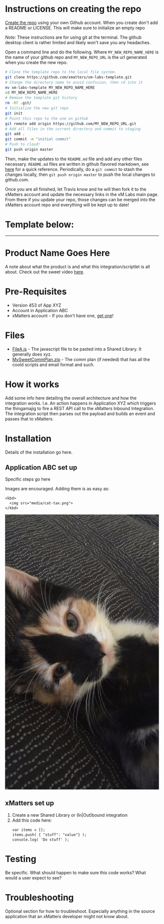 # Instructions on creating the repo
[Create the repo](https://help.github.com/articles/create-a-repo/) using your own Github account.
When you create don't add a README or LICENSE. This will make sure to initialize an empty repo

*Note*: These instructions are for using git at the terminal. The github desktop client is rather limited and likely won't save you any headaches. 

Open a command line and do the following. Where `MY_NEW_REPO_NAME_HERE` is the name of your github repo and `MY_NEW_REPO_URL` is the url generated when you create the new repo. 

```bash
# Clone the template repo to the local file system. 
git clone https://github.com/xmatters/xm-labs-template.git
# Change the directory name to avoid confusion, then cd into it
mv xm-labs-template MY_NEW_REPO_NAME_HERE
cd MY_NEW_REPO_NAME_HERE
# Remove the template git history
rm -Rf .git/
# Initialize the new git repo
git init
# Point this repo to the one on github
git remote add origin https://github.com/MY_NEW_REPO_URL.git
# Add all files in the current directory and commit to staging
git add .
git commit -m "initial commit"
# Push to cloud!
git push origin master
```

Then, make the updates to the `README.md` file and add any other files necessary. `README.md` files are written in github flavored markdown, see [here](https://github.com/adam-p/markdown-here/wiki/Markdown-Cheatsheet) for a quick reference. Periodically, do a `git commit` to stash the changes locally, then `git push origin master` to push the local changes to github.com. 

Once you are all finished, let Travis know and he will then fork it to the xMatters account and update the necessary links in the xM Labs main page. From there if you update your repo, those changes can be merged into the xMatters account repo and everything will be kept up to date!

# Template below:
---

# Product Name Goes Here
A note about what the product is and what this integration/scriptlet is all about. Check out the sweet video [here](media/mysweetvideo.mov). 

# Pre-Requisites
* Version 453 of App XYZ
* Account in Application ABC
* xMatters account - If you don't have one, [get one](https://www.xmatters.com)!

# Files
* [FileA.js](FileA.js) - The javascript file to be pasted into a Shared Library. It generally does xyz. 
* [MySweetCommPlan.zip](MySweetCommPlan.zip) - The comm plan (if needed) that has all the coold scripts and email format and such. 

# How it works
Add some info here detailing the overall architecture and how the integration works. I.e. An action happens in Application XYZ which triggers the thingamajig to fire a REST API call to the xMatters Inbound Integration. The integration script then parses out the payload and builds an event and passes that to xMatters. 

# Installation
Details of the installation go here. 

## Application ABC set up
Specific steps go here

Images are encouraged. Adding them is as easy as:
```
<kbd>
  <img src="media/cat-tax.png">
</kbd>
```

<kbd>
  <img src="media/cat-tax.png">
</kbd>


## xMatters set up
1. Create a new Shared Library or (In|Out)bound integration
2. Add this code here:
   ```
   var items = [];
   items.push( { "stuff": "value"} );
   console.log( 'Do stuff' );
   ```
   
# Testing
Be specific. What should happen to make sure this code works? What would a user expect to see?

# Troubleshooting
Optional section for how to troubleshoot. Especially anything in the source application that an xMatters developer might not know about. 
